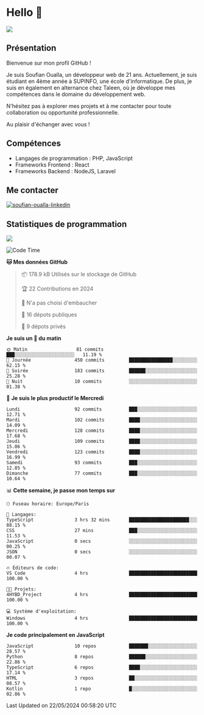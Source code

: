 # Hello 👋

![](https://komarev.com/ghpvc/?username=OSoufian&color=1a1b27)

## Présentation

Bienvenue sur mon profil GitHub !

Je suis Soufian Oualla, un développeur web de 21 ans. Actuellement, je suis étudiant en 4ème année à SUPINFO, une école d'informatique. De plus, je suis en également en alternance chez Taleen, où je développe mes compétences dans le domaine du développement web.

N'hésitez pas à explorer mes projets et à me contacter pour toute collaboration ou opportunité professionnelle.

Au plaisir d'échanger avec vous !

## Compétences

- Langages de programmation : PHP, JavaScript
- Frameworks Frontend : React
- Frameworks Backend : NodeJS, Laravel

## Me contacter

<p>
<a href="https://www.linkedin.com/in/soufian-oualla/" target="_blank"><img align="center" src="https://img.shields.io/badge/-LinkedIn-0077B5?style=for-the-badge&logo=Linkedin&logoColor=white" alt="soufian-oualla-linkedin"/></a>

## Statistiques de programmation

<a href="https://github-readme-stats.vercel.app/api/top-langs/?username=OSoufian&layout=compact">
  <img align="center" src="https://github-readme-stats.vercel.app/api/top-langs/?username=OSoufian&layout=compact"/>
</a>

<br />

<!--START_SECTION:waka-->
![Code Time](http://img.shields.io/badge/Code%20Time-8%20hrs%2017%20mins-blue)

**🐱 Mes données GitHub** 

> 📦 178.9 kB Utilisés sur le stockage de GitHub 
 > 
> 🏆 22 Contributions en 2024
 > 
> 🚫 N'a pas choisi d'embaucher
 > 
> 📜 16 dépots publiques 
 > 
> 🔑 9 dépots privés 
 > 
**Je suis un 🐤 du matin** 

```text
🌞 Matin                  81 commits          ███░░░░░░░░░░░░░░░░░░░░░░   11.19 % 
🌆 Journée                450 commits         ████████████████░░░░░░░░░   62.15 % 
🌃 Soirée                 183 commits         ██████░░░░░░░░░░░░░░░░░░░   25.28 % 
🌙 Nuit                   10 commits          ░░░░░░░░░░░░░░░░░░░░░░░░░   01.38 % 
```
📅 **Je suis le plus productif le Mercredi** 

```text
Lundi                    92 commits          ███░░░░░░░░░░░░░░░░░░░░░░   12.71 % 
Mardi                    102 commits         ████░░░░░░░░░░░░░░░░░░░░░   14.09 % 
Mercredi                 128 commits         ████░░░░░░░░░░░░░░░░░░░░░   17.68 % 
Jeudi                    109 commits         ████░░░░░░░░░░░░░░░░░░░░░   15.06 % 
Vendredi                 123 commits         ████░░░░░░░░░░░░░░░░░░░░░   16.99 % 
Samedi                   93 commits          ███░░░░░░░░░░░░░░░░░░░░░░   12.85 % 
Dimanche                 77 commits          ███░░░░░░░░░░░░░░░░░░░░░░   10.64 % 
```


📊 **Cette semaine, je passe mon temps sur** 

```text
🕑︎ Fuseau horaire: Europe/Paris

💬 Langages: 
TypeScript               3 hrs 32 mins       ██████████████████████░░░   88.15 % 
CSS                      27 mins             ███░░░░░░░░░░░░░░░░░░░░░░   11.53 % 
JavaScript               0 secs              ░░░░░░░░░░░░░░░░░░░░░░░░░   00.25 % 
JSON                     0 secs              ░░░░░░░░░░░░░░░░░░░░░░░░░   00.07 % 

🔥 Éditeurs de code: 
VS Code                  4 hrs               █████████████████████████   100.00 % 

🐱‍💻 Projets: 
4HYBD_Project            4 hrs               █████████████████████████   100.00 % 

💻 Système d'exploitation: 
Windows                  4 hrs               █████████████████████████   100.00 % 
```

**Je code principalement en JavaScript** 

```text
JavaScript               10 repos            ███████░░░░░░░░░░░░░░░░░░   28.57 % 
Python                   8 repos             ██████░░░░░░░░░░░░░░░░░░░   22.86 % 
TypeScript               6 repos             ████░░░░░░░░░░░░░░░░░░░░░   17.14 % 
HTML                     3 repos             ██░░░░░░░░░░░░░░░░░░░░░░░   08.57 % 
Kotlin                   1 repo              █░░░░░░░░░░░░░░░░░░░░░░░░   02.86 % 
```




 Last Updated on 22/05/2024 00:58:20 UTC
<!--END_SECTION:waka-->